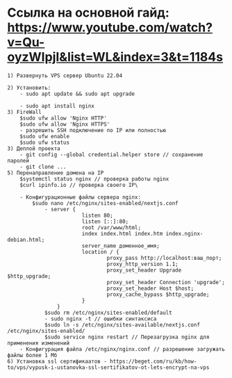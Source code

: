 # Ссылка на основной гайд: https://www.youtube.com/watch?v=Qu-oyzWIpjI&list=WL&index=3&t=1184s
	1) Развернуть VPS сервер Ubuntu 22.04

	2) Установить:
		- sudo apt update && sudo apt upgrade

		- sudo apt install nginx
	3) FireWall
		$sudo ufw allow 'Nginx HTTP'
		$sudo ufw allow 'Nginx HTTPS'
		- разрешить SSH подключение по IP или полностью
		$sudo ufw enable
		$sudo ufw status
	3) Деплой проекта
		- git config --global credential.helper store // сохранение паролей
		- git clone ...
	5) Перенаправление домена на IP
		$systemctl status nginx // проверка работы nginx
		$curl ipinfo.io // проверка своего IP\

		- Конфигурационные файлы сервера nginx:
			$sudo nano /etc/nginx/sites-enabled/nextjs.conf
				- server {
							listen 80;
							listen [::]:80;
							root /var/www/html;
							index index.html index.htm index.nginx-debian.html;
							server_name доменное_имя;
							location / {
									proxy_pass http://localhost:ваш_порт;
									proxy_http_version 1.1;
									proxy_set_header Upgrade $http_upgrade;
									proxy_set_header Connection 'upgrade';
									proxy_set_header Host $host;
									proxy_cache_bypass $http_upgrade;
							}
					}
				$sudo rm /etc/nginx/sites-enabled/default
				- sudo nginx -t // ошибки синтаксиса
				$sudo ln -s /etc/nginx/sites-available/nextjs.conf /etc/nginx/sites-enabled/
				$sudo service nginx restart // Перезагрузка nginx для применения изменений
		- Конфигурация файла /etc/nginx/nginx.conf // разрешение загружать файлы более 1 Мб
	6) Установка ssl сертификаатов - https://beget.com/ru/kb/how-to/vps/vypusk-i-ustanovka-ssl-sertifikatov-ot-lets-encrypt-na-vps
			
